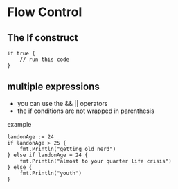 # Flow Control

## The If construct

 ```
 if true { 
     // run this code
 }
 ```

 ## multiple expressions 
 - you can use the && || operators 
 - the if conditions are not wrapped in parenthesis 

 example 

 ```
 landonAge := 24 
 if landonAge > 25 { 
     fmt.Println("getting old nerd")
 } else if landonAge = 24 {
     fmt.Println("almost to your quarter life crisis")
 } else { 
     fmt.Println("youth")
 }

 ```